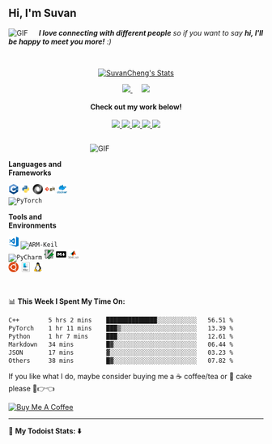 ## Hi, I'm Suvan

<img align="left" alt="GIF" src="https://media.giphy.com/media/LnQjpWaON8nhr21vNW/giphy.gif" width="60" title="Say HI"> <em><b>I love connecting with different people</b> so if you want to say <b>hi, I'll be happy to meet you more!</b> :)</em>

<br>

<!--
**SuvanCheng/SuvanCheng** is a ✨ _special_ ✨ repository because its `README.md` (this file) appears on your GitHub profile.

Here are some ideas to get you started:

- 🔭 I’m currently working on ...
- 🌱 I’m currently learning ...
- 👯 I’m looking to collaborate on ...
- 🤔 I’m looking for help with ...
- 💬 Ask me about ...
- 📫 How to reach me: ...
- 😄 Pronouns: ...
- ⚡ Fun fact: ...
-->

<p align="center">
  <a href="https://github.com/SuvanCheng" class="rich-diff-level-one">
    <img src="https://github-readme-stats.vercel.app/api?username=SuvanCheng&title_color=333&text_color=777" alt="SuvanCheng's Stats" >
    <!-- &hide=issues
    <img src="https://github-readme-stats.vercel.app/api?username=SuvanCheng&hide=issues&title_color=333&text_color=777" alt="SuvanCheng's Stats" >
    -->
  </a>
</p>

<p align="center">
  <a href="https://space.bilibili.com/35404300" target="_blank" alt="Bilibili" title="Bilibili">
    <img src="https://companiesmarketcap.com/img/company-logos/256/BILI.png" width="30px"/>
  </a> 
  &emsp;
  <a href= "https://www.youtube.com/channel/UC6_yO5_oQfwelde0uEKiSZg" target="_blank" alt="YouTube" title=" YouTube">
    <img src="https://cdn-0.smartandroid.fr/wp-content/uploads/2020/10/reduire-video-youtube1.png" width="30px"/>
  </a>
  <br><br>
  <strong>Check out my work below!</strong>
  <br><br>
  <a href="https://github.com/SuvanCheng">
    <img src="https://badges.pufler.dev/visits/SuvanCheng/SuvanCheng?style=flat-square&color=black&logo=github">
  </a>
  <a href="https://github.com/SuvanCheng">
    <img src="https://badges.pufler.dev/years/SuvanCheng?style=flat-square&color=black&logo=github">
  </a>
  <a href="https://github.com/SuvanCheng?tab=repositories">
    <img src="https://badges.pufler.dev/repos/SuvanCheng?style=flat-square&color=black&logo=github">
  </a>
  <a href="https://gist.github.com/SuvanCheng">
    <img src="https://badges.pufler.dev/gists/SuvanCheng?style=flat-square&color=black&logo=github">
  </a>
  <a href="https://github.com/SuvanCheng">
    <img src="https://badges.pufler.dev/commits/monthly/SuvanCheng?style=flat-square&color=green&logo=github">
  </a>
</p>


<h2></h2>

<img align="right" alt="GIF" src="https://github.com/abhisheknaiidu/abhisheknaiidu/blob/master/code.gif?raw=true" width="343" height="220" title="Do what you like, and do it best!"> &nbsp;&nbsp;&nbsp;&nbsp;

<!-- stackoverflow profile
<a href="https://stackoverflow.com/users/8317261/SuvanCheng"><img align="right" alt="Profile of SuvanCheng (张伟) on StackOverflow" src="https://stackoverflow.com/users/flair/8317261.png"></a>-->
 
**Languages and Frameworks**

<code><img height="20" src="https://raw.githubusercontent.com/github/explore/80688e429a7d4ef2fca1e82350fe8e3517d3494d/topics/cpp/cpp.png" alt="C++" title="C++"></code>
<code><img height="20" src="https://raw.githubusercontent.com/github/explore/80688e429a7d4ef2fca1e82350fe8e3517d3494d/topics/python/python.png" alt="Python" title="Python"></code>
<code><img height="20" src="https://raw.githubusercontent.com/github/explore/80688e429a7d4ef2fca1e82350fe8e3517d3494d/topics/json/json.png" alt="JSON" title="JSON"></code>
<code><img height="20" src="https://raw.githubusercontent.com/github/explore/80688e429a7d4ef2fca1e82350fe8e3517d3494d/topics/git/git.png" alt="Git" title="Git"></code>
<code><img height="20" src="https://raw.githubusercontent.com/github/explore/80688e429a7d4ef2fca1e82350fe8e3517d3494d/topics/docker/docker.png" alt="Docker" title="Docker"></code>
<code><img height="20" src="https://i.imgur.com/3BX4p8A.png" alt="PyTorch" title="PyTorch"></code>


**Tools and Environments**

<code><img height="20" src="https://raw.githubusercontent.com/github/explore/80688e429a7d4ef2fca1e82350fe8e3517d3494d/topics/visual-studio-code/visual-studio-code.png" alt="VSCode" title="VSCode"></code>
<code><img height="20" src="https://user-images.githubusercontent.com/29084184/128668555-59d96329-2e64-4370-bfdc-89bf7a12aea8.png" alt="ARM-Keil" title="ARM-Keil"></code>
<code><img height="20" src="https://images.nowcoder.com/images/20180629/0_1530258305740_67F7BB46DE9FC78164CA628F2CE05C37" alt="PyCharm" title="PyCharm"></code>
<code><img height="20" src="https://raw.githubusercontent.com/github/explore/80688e429a7d4ef2fca1e82350fe8e3517d3494d/topics/vim/vim.png" alt="Vim" title="Vim"></code>
<code><img height="20" src="https://raw.githubusercontent.com/github/explore/80688e429a7d4ef2fca1e82350fe8e3517d3494d/topics/markdown/markdown.png" alt="Markdown" title="MarkDown"></code>
<code><img height="20" src="https://raw.githubusercontent.com/github/explore/80688e429a7d4ef2fca1e82350fe8e3517d3494d/topics/matlab/matlab.png" alt="Matlab" title="Matlab"></code>
<code><img height="20" src="https://raw.githubusercontent.com/github/explore/80688e429a7d4ef2fca1e82350fe8e3517d3494d/topics/ubuntu/ubuntu.png" alt="Ubuntu" title="Ubuntu"></code>
<code><img height="20" src="https://raw.githubusercontent.com/github/explore/80688e429a7d4ef2fca1e82350fe8e3517d3494d/topics/macos/macos.png" alt="MacOS" title="MacOS"></code>
<code><img height="20" src="https://raw.githubusercontent.com/github/explore/80688e429a7d4ef2fca1e82350fe8e3517d3494d/topics/linux/linux.png" alt="Linux" title="Linux"></code>

<br>

📊 **This Week I Spent My Time On:**
<!--START_SECTION:waka-->
```text
C++        5 hrs 2 mins    ██████████████░░░░░░░░░░░   56.51 % 
PyTorch    1 hr 11 mins    ███▒░░░░░░░░░░░░░░░░░░░░░   13.39 % 
Python     1 hr 7 mins     ███░░░░░░░░░░░░░░░░░░░░░░   12.61 % 
Markdown   34 mins         █▓░░░░░░░░░░░░░░░░░░░░░░░   06.44 % 
JSON       17 mins         ▓░░░░░░░░░░░░░░░░░░░░░░░░   03.23 % 
Others     38 mins         █▓░░░░░░░░░░░░░░░░░░░░░░░   07.82 %
```
<!--END_SECTION:waka-->

If you like what I do, maybe consider buying me a ☕ coffee/tea or 🍰 cake please 🥺👉👈  

<a href="https://SuvanCheng.github.io/sponsor.html" target="_blank"><img src="https://cdn.buymeacoffee.com/buttons/v2/default-red.png" alt="Buy Me A Coffee" width="150" ></a>

---

🚧 **My Todoist Stats: ⬇️**
<!--
&nbsp;&nbsp;&nbsp;&nbsp;&nbsp; [![PaperWeeklyAI](https://github-readme-stats.vercel.app/api/pin/?username=SuvanCheng&repo=PaperWeeklyAI)](https://github.com/SuvanCheng/PaperWeeklyAI) &nbsp;&nbsp;&nbsp;&nbsp;&nbsp;[![Surface-Defect-Detection](https://github-readme-stats.vercel.app/api/pin/?username=SuvanCheng&repo=Surface-Defect-Detection)](https://github.com/SuvanCheng/Surface-Defect-Detection)
-->
